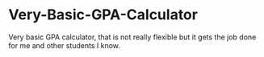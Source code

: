 # Very-Basic-GPA-Calculator
Very basic GPA calculator, that is not really flexible but it gets the job done for me and other students I know.
